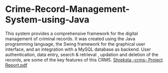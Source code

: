 # Crime-Record-Management-System-using-Java
This system provides a comprehensive framework for the digital management of criminal records. It was created using the Java programming language, the Swing framework for the graphical user interface, and an integration with a MySQL database as backend. User authentication, data entry, search & retrieval , updation and deletion of the records, are some of the key features of this CRMS.
[Shreksta -crms-  Project Report.pdf](https://github.com/Shreksta/Crime-Record-Management-System-using-Java/files/13797305/Shreksta.-crms-.Project.Report.pdf)
